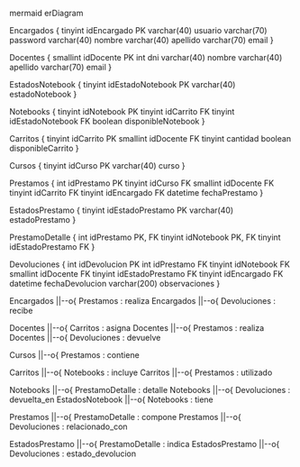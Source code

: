 mermaid
erDiagram

Encargados {
    tinyint      idEncargado   PK
    varchar(40)   usuario
    varchar(70)   password
    varchar(40)   nombre
    varchar(40)   apellido
    varchar(70)   email
}

Docentes {
    smallint      idDocente   PK
    int           dni
    varchar(40)   nombre
    varchar(40)   apellido
    varchar(70)   email
}

EstadosNotebook {
    tinyint       idEstadoNotebook   PK
    varchar(40)   estadoNotebook
}

Notebooks {
    tinyint   idNotebook         PK
    tinyint   idCarrito          FK
    tinyint   idEstadoNotebook   FK
    boolean   disponibleNotebook
}

Carritos {
    tinyint   idCarrito   PK
    smallint  idDocente   FK
    tinyint   cantidad
    boolean   disponibleCarrito
}

Cursos {
    tinyint        idCurso PK
    varchar(40)    curso
}

Prestamos {
    int           idPrestamo      PK
    tinyint       idCurso         FK
    smallint      idDocente       FK
    tinyint       idCarrito       FK
    tinyint       idEncargado     FK
    datetime      fechaPrestamo
}

EstadosPrestamo {
    tinyint       idEstadoPrestamo   PK
    varchar(40)   estadoPrestamo
}

PrestamoDetalle {
    int         idPrestamo         PK, FK
    tinyint     idNotebook         PK, FK
    tinyint     idEstadoPrestamo   FK
}

Devoluciones {
    int            idDevolucion       PK
    int            idPrestamo         FK
    tinyint        idNotebook         FK
    smallint       idDocente          FK
    tinyint        idEstadoPrestamo   FK
    tinyint        idEncargado        FK
    datetime       fechaDevolucion
    varchar(200)   observaciones
}

Encargados ||--o{ Prestamos : realiza
Encargados ||--o{ Devoluciones : recibe

Docentes ||--o{ Carritos : asigna
Docentes ||--o{ Prestamos : realiza
Docentes ||--o{ Devoluciones : devuelve

Cursos ||--o{ Prestamos : contiene

Carritos ||--o{ Notebooks : incluye
Carritos ||--o{ Prestamos : utilizado

Notebooks ||--o{ PrestamoDetalle : detalle
Notebooks ||--o{ Devoluciones : devuelta_en
EstadosNotebook ||--o{ Notebooks : tiene

Prestamos ||--o{ PrestamoDetalle : compone
Prestamos ||--o{ Devoluciones : relacionado_con

EstadosPrestamo ||--o{ PrestamoDetalle : indica
EstadosPrestamo ||--o{ Devoluciones : estado_devolucion
``` 